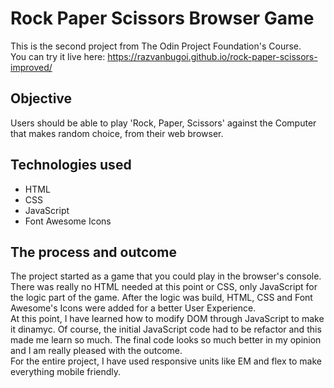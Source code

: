 # Rock Paper Scissors Browser Game
This is the second project from The Odin Project Foundation's Course.  <br />
You can try it live here: https://razvanbugoi.github.io/rock-paper-scissors-improved/

## Objective
Users should be able to play 'Rock, Paper, Scissors' against the Computer that makes random choice, from their web browser.

## Technologies used
- HTML
- CSS
- JavaScript
- Font Awesome Icons

## The process and outcome
The project started as a game that you could play in the browser's console. There was really no HTML needed at this point or CSS, only JavaScript for the logic part of the game. After the logic was build, HTML, CSS and Font Awesome's Icons were added for a better User Experience.  <br />
At this point, I have learned how to modify DOM through JavaScript to make it dinamyc. Of course, the initial JavaScript code had to be refactor and this made me learn so much. The final code looks so much better in my opinion and I am really pleased with the outcome. <br />
For the entire project, I have used responsive units like EM and flex to make everything mobile friendly. 
